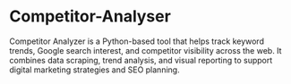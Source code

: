 # Competitor-Analyser
Competitor Analyzer is a Python-based tool that helps track keyword trends, Google search interest, and competitor visibility across the web. It combines data scraping, trend analysis, and visual reporting to support digital marketing strategies and SEO planning.

